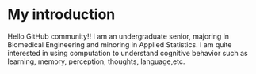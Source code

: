 # My introduction 
Hello GitHub community!!
I am an undergraduate senior, majoring in Biomedical Engineering and minoring in Applied Statistics. 
I am quite interested in using computation to understand cognitive behavior such as learning, memory, perception, thoughts, language,etc. 
 
